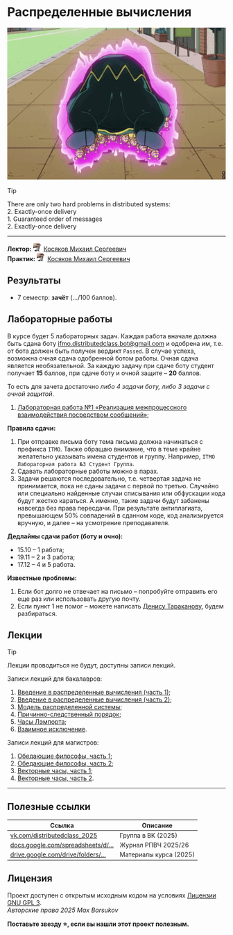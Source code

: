 # Распределенные вычисления

<img alt="jojo-shigechi" src="https://github.com/maxbarsukov/itmo/blob/master/.docs/jojo-shigechi.gif" height="350">

> [!TIP]
> There are only two hard problems in distributed systems: \
> 2\. Exactly-once delivery \
> 1\. Guaranteed order of messages \
> 2\. Exactly-once delivery

---

**Лектор:** <a href="https://github.com/maxbarsukov/itmo/blob/master/.docs/tap-tap/README.md"><img alt="kosyakov" src="https://github.com/maxbarsukov/itmo/blob/master/.docs/tap-tap/kosyakov.gif" height="20"></a> [Косяков Михаил Сергеевич](https://my.itmo.ru/persons/139799) \
**Практик:** <a href="https://github.com/maxbarsukov/itmo/blob/master/.docs/tap-tap/README.md"><img alt="kosyakov" src="https://github.com/maxbarsukov/itmo/blob/master/.docs/tap-tap/kosyakov.gif" height="20"></a> [Косяков Михаил Сергеевич](https://my.itmo.ru/persons/139799)

## Результаты

- 7 семестр: **зачёт** (.../100 баллов).

## Лабораторные работы

В курсе будет 5 лабораторных задач. Каждая работа вначале должна быть сдана боту [ifmo.distributedclass.bot@gmail.com](mailto:ifmo.distributedclass.bot@gmail.com) и одобрена им, т.е. от бота должен быть получен вердикт `Passed`. В случае успеха, возможна очная сдача одобренной ботом работы. Очная сдача является необязательной. За каждую задачу при сдаче боту студент получает **15** баллов, при сдаче боту и очной защите – **20** баллов.

То есть для зачета достаточно *либо 4 задачи боту, либо 3 задачи с очной защитой*.

1. [Лабораторная работа №1 «Реализация межпроцессного взаимодействия посредством сообщений»](./лабораторные/lab1/);

**Правила сдачи:**
1. При отправке письма боту тема письма должна начинаться с префикса `ITMO`. Также обращаю внимание, что в теме крайне желательно указывать имена студентов и группу. Например, `ITMO Лабораторная работа №3 Студент Группа`.
2. Сдавать лабораторные работы можно в парах.
3. Задачи решаются последовательно, т.е. четвертая задача не принимается, пока не сданы задачи с первой по третью. Случайно или специально найденные случаи списывания или обфускации кода будут жестко караться. А именно, такие задачи будут забанены навсегда без права пересдачи. При результате антиплагиата, превышающем 50% совпадений в сданном коде, код анализируется вручную, и далее – на усмотрение преподавателя.

**Дедлайны сдачи работ (боту и очно):**
- 15.10 – 1 работа;
- 19.11 – 2 и 3 работа;
- 17.12 – 4 и 5 работа.

**Известные проблемы:**
1. Если бот долго не отвечает на письмо – попробуйте отправить его еще раз или использовать другую почту.
2. Если пункт 1 не помог – можете написать [Денису Тараканову](https://vk.com/id29936513), будем разбираться.

## Лекции

> [!TIP]
> Лекции проводиться не будут, доступны записи лекций.

Записи лекций для бакалавров:

1. [Введение в распределенные вычисления (часть 1)](https://drive.google.com/file/d/1daM08AIiOEepb9dS6YX6k-oruen0OYd6/view);
2. [Введение в распределенные вычисления (часть 2)](https://drive.google.com/file/d/1pCUWhzrlzKaK5BZ528RmTA7BTQQMou61/view);
3. [Модель распределенной системы](https://drive.google.com/file/d/1_dT3OQzOpbjjba2K0XKr7JYq9hS9v0QN/view);
4. [Причинно-следственный порядок](https://drive.google.com/file/d/1rteV7F1UE6cEbVdNRVJsgzXSRsgkNWc9/view);
5. [Часы Лэмпорта](https://drive.google.com/file/d/1RPp37BxnSq4OhfaZkA7ZAwQ3biyvkD-k/view);
6. [Взаимное исключение](https://drive.google.com/file/d/1v9YWKXbiw3i2Fg_uZZ7DTKiYU-zcUCOo/view).

Записи лекций для магистров:

1. [Обедающие философы, часть 1](https://drive.google.com/file/d/1s6aajcdt1x5HqBn3j4N4-GXLWdTkmUbV/view);
2. [Обедающие философы, часть 2](https://drive.google.com/file/d/1m0LRSZnNFVHokvUSEsUtIZGAd1oui9cJ/view);
3. [Векторные часы, часть 1](https://drive.google.com/file/d/1CpwSZVKegaJI0vtzLXc6p0BHDXM9EABe/view);
4. [Векторные часы, часть 2](https://drive.google.com/file/d/1s0S0Zpzq_GoPVa7AL8ndX3NGgyhhJLwy/view).

---

## Полезные ссылки

| Ссылка | Описание |
| --- | --- |
| [vk.com/distributedclass_2025](https://vk.com/distributedclass_2025) | Группа в ВК (2025) |
| [docs.google.com/spreadsheets/d/...](https://docs.google.com/spreadsheets/d/1fWSmpGrNIQXrAJmAYgLPDhvA9k4D7OSbjPJt4xP9DkA/edit?gid=1492767725#gid=1492767725) | Журнал РПВЧ 2025/26 |
| [drive.google.com/drive/folders/...](https://drive.google.com/drive/folders/1MXVH0OjDgolOSBBKvq9T43TdI_kqjtME?usp=sharing) | Материалы курса (2025) |

## Лицензия <a name="license"></a>

Проект доступен с открытым исходным кодом на условиях [Лицензии GNU GPL 3](https://opensource.org/license/gpl-3-0/). \
*Авторские права 2025 Max Barsukov*

**Поставьте звезду :star:, если вы нашли этот проект полезным.**
